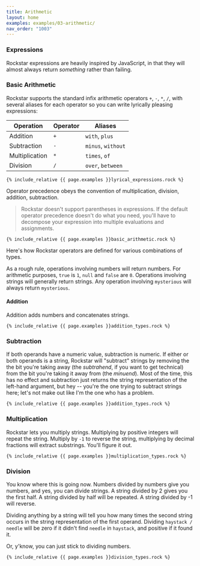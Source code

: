 ```yaml
---
title: Arithmetic
layout: home
examples: examples/03-arithmetic/
nav_order: "1003"
---
```

### Expressions

Rockstar expressions are heavily inspired by JavaScript, in that they will almost always return *something* rather than failing.
### Basic Arithmetic

Rockstar supports the standard infix arithmetic operators `+`, `-`, `*`, `/`, with several aliases for each operator so you can write lyrically pleasing expressions:

| Operation      | Operator | Aliases            |
| -------------- | -------- | ------------------ |
| Addition       | `+`      | `with`, `plus`     |
| Subtraction    | `-`      | `minus`, `without` |
| Multiplication | `*`      | `times`, `of`      |
| Division       | `/`      | `over`, `between`  |


```rockstar
{% include_relative {{ page.examples }}lyrical_expressions.rock %}
```

Operator precedence obeys the convention of multiplication, division, addition, subtraction.

> Rockstar doesn't support parentheses in expressions. If the default operator precedence doesn't do what you need, you'll have to decompose your expression into multiple evaluations and assignments.

```rockstar
{% include_relative {{ page.examples }}basic_arithmetic.rock %}
```

Here's how Rockstar operators are defined for various combinations of types.

As a rough rule, operations involving numbers will return numbers. For arithmetic purposes, `true` is `1`, `null` and `false` are `0`. Operations involving strings will generally return strings. Any operation involving `mysterious` will always return `mysterious`.

#### Addition

Addition adds numbers and concatenates strings.

```rockstar
{% include_relative {{ page.examples }}addition_types.rock %}
```

### Subtraction

If both operands  have a numeric value, subtraction is numeric. If either or both operands is a string, Rockstar will "subtract" strings by removing the the bit you're taking away (the *subtrahend*, if you want to get technical) from the bit you're taking it away from (the *minuend*). Most of the time, this has no effect and subtraction just returns the string representation of the left-hand argument, but hey -- you're the one trying to subtract strings here; let's not make out like I'm the one who has a problem.

```rockstar
{% include_relative {{ page.examples }}addition_types.rock %}
```
### Multiplication

Rockstar lets you multiply strings. Multiplying by positive integers will repeat the string. Multiply by `-1` to reverse the string, multiplying by decimal fractions will extract substrings. You'll figure it out.

```rockstar
{% include_relative {{ page.examples }}multiplication_types.rock %}
```

### Division

You know where this is going now. Numbers divided by numbers give you numbers, and yes, you can divide strings. A string divided by 2 gives you the first half. A string divided by half will be repeated. A string divided by -1 will reverse.

Dividing anything by a string will tell you how many times the second string occurs in the string representation of the first operand. Dividing `haystack / needle` will be zero if it didn't find `needle` in `haystack`, and positive if it found it.

Or, y'know, you can just stick to dividing numbers.

```rockstar
{% include_relative {{ page.examples }}division_types.rock %}
```
